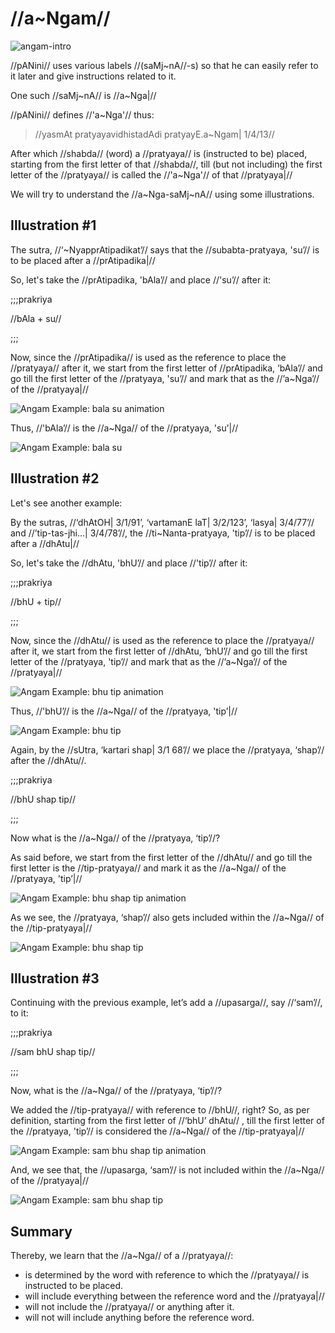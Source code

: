 # //a~Ngam//

![angam-intro](images/angam-intro.png)

//pANini// uses various labels //(saMj~nA//-s) so that he can easily refer to it later and give instructions related to it.

One such //saMj~nA// is //a~Nga|//

//pANini// defines //'a~Nga'// thus:

> //yasmAt pratyayavidhistadAdi pratyayE.a~Ngam| 1/4/13//

After which //shabda// (word) a //pratyaya// is (instructed to be) placed, starting from the first letter of that //shabda//, till (but not including) the first letter of the //pratyaya// is called the //'a~Nga'// of that //pratyaya|//

We will try to understand the //a~Nga-saMj~nA// using some illustrations.

## Illustration #1

The sutra, //‘~NyapprAtipadikat’// says that the //subabta-pratyaya, 'su’// is to be placed after a //prAtipadika|//

So, let's take the //prAtipadika, 'bAla’// and place //'su’// after it:

;;;prakriya

//bAla + su//

;;;

Now, since the //prAtipadika// is used as the reference to place the //pratyaya// after it, we start from the first letter of //prAtipadika, ‘bAla’// and go till the first letter of the //pratyaya, 'su’// and mark that as the //’a~Nga’// of the //pratyaya|//

![Angam Example: bala su animation](images/angam-eg-bala-and-su-anim.gif)

Thus, //'bAla’// is the //a~Nga// of the //pratyaya, 'su’|//

![Angam Example: bala su](images/angam-eg-bala-and-su.png)

## Illustration #2

Let's see another example:

By the sutras, //‘dhAtOH| 3/1/91’, ‘vartamanE laT| 3/2/123’, ‘lasya| 3/4/77’// and //’tip-tas-jhi…| 3/4/78’//, the //ti~Nanta-pratyaya, 'tip’// is to be placed after a //dhAtu|//

So, let's take the //dhAtu, 'bhU’// and place //'tip’// after it:

;;;prakriya

//bhU + tip//

;;;

Now, since the //dhAtu// is used as the reference to place the //pratyaya// after it, we start from the first letter of //dhAtu, ‘bhU’// and go till the first letter of the //pratyaya, 'tip’// and mark that as the //’a~Nga’// of the //pratyaya|//

![Angam Example: bhu tip animation](images/angam-eg-bhu-and-tip-anim.gif)

Thus, //'bhU’// is the //a~Nga// of the //pratyaya, 'tip’|//

![Angam Example: bhu tip](images/angam-eg-bhu-and-tip.png)

Again, by the //sUtra, ‘kartari shap| 3/1 68’// we place the //pratyaya, ‘shap’// after the //dhAtu//.

;;;prakriya

//bhU shap tip//

;;;

Now what is the //a~Nga// of the //pratyaya, ‘tip’//?

As said before, we start from the first letter of the //dhAtu// and go till the first letter is the //tip-pratyaya// and mark it as the //a~Nga// of the //pratyaya, 'tip’|//

![Angam Example: bhu shap tip animation](images/angam-eg-bhu-shap-and-tip-anim.gif)

As we see, the //pratyaya, ‘shap’// also gets included within the //a~Nga// of the //tip-pratyaya|//

![Angam Example: bhu shap tip](images/angam-eg-bhu-shap-and-tip.png)

## Illustration #3

Continuing with the previous example, let’s add a //upasarga//, say //‘sam’//, to it:

;;;prakriya

//sam bhU shap tip//

;;;

Now, what is the //a~Nga// of the //pratyaya, ‘tip’//?

We added the //tip-pratyaya// with reference to //bhU//, right? So, as per definition, starting from the first letter of //‘bhU’ dhAtu// , till the first letter of the //pratyaya, 'tip’// is considered the //a~Nga// of the //tip-pratyaya|//

![Angam Example: sam bhu shap tip animation](images/angam-eg-sam-bhu-shap-and-tip-anim.gif)

And, we see that, the //upasarga, ‘sam’// is not included within the //a~Nga// of the //pratyaya|//

![Angam Example: sam bhu shap tip](images/angam-eg-sam-bhu-shap-and-tip.png)

## Summary

Thereby, we learn that the //a~Nga// of a //pratyaya//:

-   is determined by the word with reference to which the //pratyaya// is instructed to be placed.
-   will include everything between the reference word and the //pratyaya|//
-   will not include the //pratyaya// or anything after it.
-   will not will include anything before the reference word.
